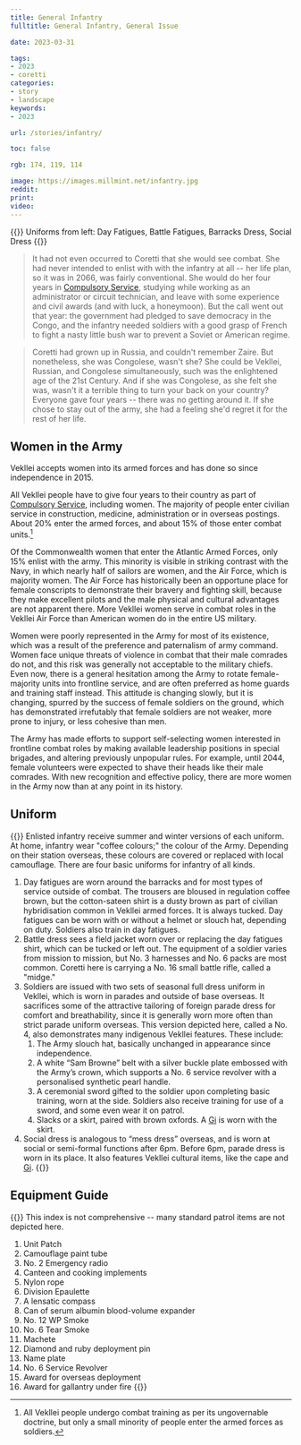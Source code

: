 ```yaml
---
title: General Infantry
fulltitle: General Infantry, General Issue

date: 2023-03-31

tags:
- 2023
- coretti
categories:
- story
- landscape
keywords:
- 2023

url: /stories/infantry/

toc: false

rgb: 174, 119, 114

image: https://images.millmint.net/infantry.jpg
reddit:
print:
video:
---
```

{{<hint caption>}}
Uniforms from left: Day Fatigues, Battle Fatigues, Barracks Dress, Social Dress
{{</hint>}}

> It had not even occurred to Coretti that she would see combat. She had never intended to enlist with with the infantry at all -- her life plan, so it was in 2066, was fairly conventional. She would do her four years in [Compulsory Service](/corsosva/), studying while working as an administrator or circuit technician, and leave with some experience and civil awards (and with luck, a honeymoon). But the call went out that year: the government had pledged to save democracy in the Congo, and the infantry needed soldiers with a good grasp of French to fight a nasty little bush war to prevent a Soviet or American regime.

> Coretti had grown up in Russia, and couldn't remember Zaire. But nonetheless, she was Congolese, wasn't she? She could be Vekllei, Russian, and Congolese simultaneously, such was the enlightened age of the 21st Century. And if she was Congolese, as she felt she was, wasn't it a terrible thing to turn your back on your country? Everyone gave four years -- there was no getting around it. If she chose to stay out of the army, she had a feeling she'd regret it for the rest of her life.

## Women in the Army

Vekllei accepts women into its armed forces and has done so since independence in 2015.

All Vekllei people have to give four years to their country as part of [Compulsory Service](/corsosva/), including women. The majority of people enter civilian service in construction, medicine, administration or in overseas postings. About 20% enter the armed forces, and about 15% of those enter combat units.[^1]

Of the Commonwealth women that enter the Atlantic Armed Forces, only 15% enlist with the army. This minority is visible in striking contrast with the Navy, in which nearly half of sailors are women, and the Air Force, which is majority women. The Air Force has historically been an opportune place for female conscripts to demonstrate their bravery and fighting skill, because they make excellent pilots and the male physical and cultural advantages are not apparent there. More Vekllei women serve in combat roles in the Vekllei Air Force than American women do in the entire US military.

Women were poorly represented in the Army for most of its existence, which was a result of the preference and paternalism of army command. Women face unique threats of violence in combat that their male comrades do not, and this risk was generally not acceptable to the military chiefs. Even now, there is a general hesitation among the Army to rotate female-majority units into frontline service, and are often preferred as home guards and training staff instead. This attitude is changing slowly, but it is changing, spurred by the success of female soldiers on the ground, which has demonstrated irrefutably that female soldiers are not weaker, more prone to injury, or less cohesive than men.

The Army has made efforts to support self-selecting women interested in frontline combat roles by making available leadership positions in special brigades, and altering previously unpopular rules. For example, until 2044, female volunteers were expected to shave their heads like their male comrades. With new recognition and effective policy, there are more women in the Army now than at any point in its history.

## Uniform

{{<hint panel>}}
Enlisted infantry receive summer and winter versions of each uniform. At home, infantry wear "coffee colours;" the colour of the Army. Depending on their station overseas, these colours are covered or replaced with local camouflage. There are four basic uniforms for infantry of all kinds.

1. Day fatigues are worn around the barracks and for most types of service outside of combat. The trousers are bloused in regulation coffee brown, but the cotton-sateen shirt is a dusty brown as part of civilian hybridisation common in Vekllei armed forces. It is always tucked. Day fatigues can be worn with or without a helmet or slouch hat, depending on duty. Soldiers also train in day fatigues.
2. Battle dress sees a field jacket worn over or replacing the day fatigues shirt, which can be tucked or left out. The equipment of a soldier varies from mission to mission, but No. 3 harnesses and No. 6 packs are most common. Coretti here is carrying a No. 16 small battle rifle, called a "midge."
3. Soldiers are issued with two sets of seasonal full dress uniform in Vekllei, which is worn in parades and outside of base overseas. It sacrifices some of the attractive tailoring of foreign parade dress for comfort and breathability, since it is generally worn more often than strict parade uniform overseas. This version depicted here, called a No. 4, also demonstrates many indigenous Vekllei features. These include:
	1. The Army slouch hat, basically unchanged in appearance since independence.
	2. A white “Sam Browne” belt with a silver buckle plate embossed with the Army’s crown, which supports a No. 6 service revolver with a personalised synthetic pearl handle.
	3. A ceremonial sword gifted to the soldier upon completing basic training, worn at the side. Soldiers also receive training for use of a sword, and some even wear it on patrol.
	4. Slacks or a skirt, paired with brown oxfords. A [Gi](/stories/crown/) is worn with the skirt.
4. Social dress is analogous to “mess dress” overseas, and is worn at social or semi-formal functions after 6pm. Before 6pm, parade dress is worn in its place. It also features Vekllei cultural items, like the cape and [Gi](/stories/crown/).
{{</hint>}}

## Equipment Guide

{{<hint panel>}}
This index is not comprehensive -- many standard patrol items are not depicted here.

1. Unit Patch
2. Camouflage paint tube
3. No. 2 Emergency radio
4. Canteen and cooking implements
5. Nylon rope
6. Division Epaulette
7. A lensatic compass
8. Can of serum albumin blood-volume expander
9. No. 12 WP Smoke
10. No. 6 Tear Smoke
11. Machete
12. Diamond and ruby deployment pin
13. Name plate
14. No. 6 Service Revolver
15. Award for overseas deployment
16. Award for gallantry under fire
{{</hint>}}

[^1]: All Vekllei people undergo combat training as per its ungovernable doctrine, but only a small minority of people enter the armed forces as soldiers.